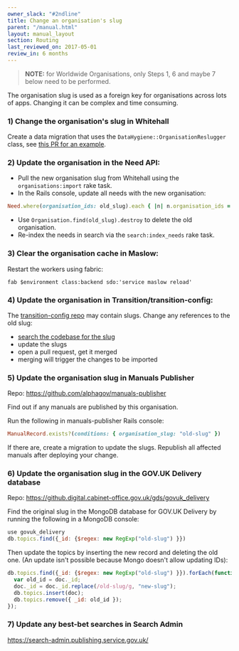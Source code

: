 ```yaml
---
owner_slack: "#2ndline"
title: Change an organisation's slug
parent: "/manual.html"
layout: manual_layout
section: Routing
last_reviewed_on: 2017-05-01
review_in: 6 months
---
```


> **NOTE:** for Worldwide Organisations, only Steps 1, 6 and maybe 7 below need
> to be performed.

The organisation slug is used as a foreign key for organisations across
lots of apps. Changing it can be complex and time consuming.

### 1)  Change the organisation's slug in Whitehall

Create a data migration that uses the `DataHygiene::OrganisationReslugger` class, see [this PR for an example](https://github.com/alphagov/whitehall/pull/2245).

### 2) Update the organisation in the Need API:

-   Pull the new organisation slug from Whitehall using the `organisations:import` rake task.
-   In the Rails console, update all needs with the new organisation:

  ```rb
  Need.where(organisation_ids: old_slug).each { |n| n.organisation_ids = (n.organisation_ids - [old_slug] + [new_slug]); n.save! }
  ```
-   Use `Organisation.find(old_slug).destroy` to delete the old
    organisation.
-   Re-index the needs in search via the `search:index_needs`
    rake task.

### 3)  Clear the organisation cache in Maslow:

Restart the workers using fabric:

```
fab $environment class:backend sdo:'service maslow reload'
```

### 4)  Update the organisation in Transition/transition-config:

The [transition-config repo](https://github.com/alphagov/transition-config) may contain slugs. Change any references to the old slug:

- [search the codebase for the slug](https://github.com/alphagov/transition-config/search?utf8=%E2%9C%93&q=old-slug)
- update the slugs
- open a pull request, get it merged
- merging will trigger the changes to be imported

### 5) Update the organisation slug in Manuals Publisher

Repo: <https://github.com/alphagov/manuals-publisher>

Find out if any manuals are published by this organisation.

Run the following in manuals-publisher Rails console:

```ruby
ManualRecord.exists?(conditions: { organisation_slug: "old-slug" })
```

If there are, create a migration to update the slugs. Republish all affected
manuals after deploying your change.

### 6) Update the organisation slug in the GOV.UK Delivery database

Repo: <https://github.digital.cabinet-office.gov.uk/gds/govuk_delivery>

Find the original slug in the MongoDB database for GOV.UK
Delivery by running the following in a MongoDB console:

```js
use govuk_delivery
db.topics.find({_id: {$regex: new RegExp("old-slug") }})
```

Then update the topics by inserting the new record and deleting the old one.
(An update isn't possible because Mongo doesn't allow updating IDs):

```js
db.topics.find({_id: {$regex: new RegExp("old-slug") }}).forEach(function(doc) {
  var old_id = doc._id;
  doc._id = doc._id.replace(/old-slug/g, "new-slug");
  db.topics.insert(doc);
  db.topics.remove({ _id: old_id });
});
```

### 7) Update any best-bet searches in Search Admin

<https://search-admin.publishing.service.gov.uk/>
